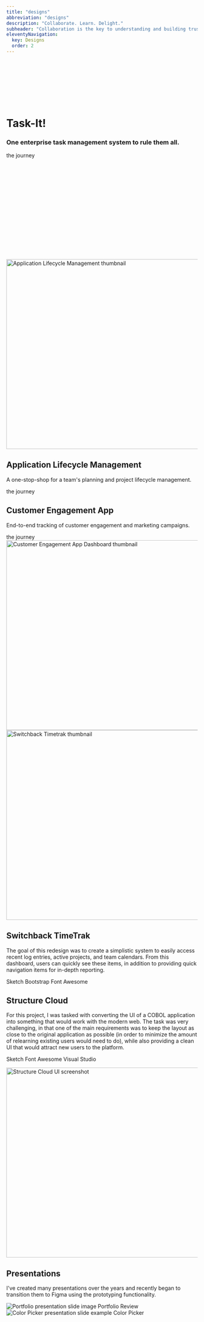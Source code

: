 ```yaml
---
title: "designs"
abbreviation: "designs"
description: "Collaborate. Learn. Delight."
subheader: "Collaboration is the key to understanding and building trust. Intuition guides my initial direction and decisions, which are backed up by learnings from research and testing. Every decision that is made is done with the goal to delight users as they go about completing their tasks."
eleventyNavigation:
  key: Designs
  order: 2
---
```


<!-- Task-It! -->
<div class="container mx-auto mx-md-auto py-3 px-0 px-md-5">
  <div class="row mx-0 text-align-center card-cover" style="background-image: url({{ '/img/task-it_product.png' | url }});">
    <div class="col p-md-0 p-lg-5 background-overlay" style="height: 500px;">
      <div style="position: relative; top: 25%;">
        <h1 class="display-3 fw-bold text-white">Task-It!</h1>
        <h3 class="mb-3 text-white">One enterprise task management system to rule them all.</h3>
        <div class="d-flex justify-content-center lead">
          <sl-button href="/designs/task-it" variant="primary" pill>the journey</sl-button>
        </div>
      </div>
    </div>
    <div class="product-device d-none d-md-block"></div>
    <div class="product-device product-device-2 d-none d-md-block"></div>
  </div>
</div>
<!-- Application Lifecycle Management -->
<div class="container py-3 px-0 px-md-5">
  <div class="row mx-0 px-0 px-md-3 align-items-center">
    <div class="col-12 col-md-6">
      <img src="{{ '/img/OSIO-laptop-screen-1200.png' | url }}" class="d-block mx-lg-auto img-fluid" alt="Application Lifecycle Management thumbnail" width="700" height="500" loading="lazy">
    </div>
    <div class="col-12 col-md-6 text-align-center text-md-start">
      <h2>Application Lifecycle Management</h2>
      <p class="text-body-secondary">A one-stop-shop for a team's planning and project lifecycle management.</p>
      <sl-button href="/designs/alm" variant="neutral" pill>the journey</sl-button>
    </div>
  </div>
</div>

<!-- Customer Engagement Application -->
<div class="container py-3 px-0 px-md-5 text-bg-light">
  <div class="row mx-0 px-0 px-md-3 align-items-center">
    <div class="col-12 col-md-6 text-align-center text-md-start">
      <h2>Customer Engagement App</h2>
      <p >End-to-end tracking of customer engagement and marketing campaigns.</p>
      <sl-button href="/designs/customer-engagement" variant="neutral" pill>the journey</sl-button>
    </div>
    <div class="col-12 col-md-6 py-2 py-md-0">
      <img src="{{ '/img/CEA_Dashboard.png' | url }}" class="d-block mx-lg-auto img-fluid img-thumbnail" alt="Customer Engagement App Dashboard thumbnail" width="700" height="500" loading="lazy">
    </div>
  </div>
</div>

<!-- Switchback TimeTrak -->
<div class="container py-3 px-0 px-md-5">
  <div class="row mx-0 px-0 px-md-3 align-items-center">
    <div class="col-12 col-md-6">
      <img src="{{ '/img/Timetrak.png' | url }}" class="d-block mx-lg-auto img-fluid img-thumbnail" alt="Switchback Timetrak thumbnail" width="700" height="500" loading="lazy">
    </div>
    <div class="col-12 col-md-6 text-align-center text-md-start">
      <h2>Switchback TimeTrak</h2>
      <p>The goal of this redesign was to create a simplistic system to easily access recent log entries, active projects, and team calendars. From this dashboard, users can quickly see these items, in addition to providing quick navigation items for in-depth reporting.</p>
      <p class="card-text">
        <sl-tag size="small">Sketch</sl-tag> <sl-tag size="small">Bootstrap</sl-tag> <sl-tag size="small">Font Awesome</sl-tag>
      </p>
    </div>
  </div>
</div>

<!-- Structure Cloud -->
<div class="container py-3 px-0 px-md-5">
  <div class="row mx-0 px-0 px-md-3 align-items-center">
    <div class="col-12 col-md-6 text-align-center text-md-start">
      <h2>Structure Cloud</h2>
      <p>For this project, I was tasked with converting the UI of a COBOL application into something that would work with the modern web. The task was very challenging, in that one of the main requirements was to keep the layout as close to the original application as possible (in order to minimize the amount of relearning existing users would need to do), while also providing a clean UI that would attract new users to the platform.</p>
      <p class="card-text pb-2 pb-md-0">
        <sl-tag size="small">Sketch</sl-tag> <sl-tag size="small">Font Awesome</sl-tag> <sl-tag size="small">Visual Studio</sl-tag>
      </p>
    </div>
    <div class="col-12 col-md-6">
      <img src="{{ '/img/SC_demo.png' | url }}" class="d-block mx-lg-auto img-fluid img-thumbnail" alt="Structure Cloud UI screenshot" width="700" height="500" loading="lazy">
    </div>
  </div>
</div>
<!-- Presentations -->
<div class="container py-3 px-0 px-md-5">
  <div class="row mx-0 px-0 px-md-3 align-items-center">
    <div class="col-md-12 text-align-center text-align-left-medium">
      <h2>Presentations</h2>
      <p>I've created many presentations over the years and recently began to transition them to Figma using the prototyping functionality.
      </p>
    </div>
  </div>
  <div class="row justify-content-center mx-0 py-4 py-md-3">
    <div class="col-12 col-md-6 col-lg-4 mx-0 px-md-3 my-2 my-md-0">
      <sl-card class="card-image">
        <img
          slot="image"
          src="{{ '/img/portfolio/Slide0.png' | url }}"
          alt="Portfolio presentation slide image"
        />
        <sl-button href="/presentations/portfolio/" variant="neutral" size="large" outline class="card-button">Portfolio Review</sl-button>
      </sl-card>
    </div>
    <div class="col-12 col-md-6 col-lg-4 mx-0 px-md-3 my-2 my-md-0">
      <sl-card class="card-image">
        <img
          slot="image"
          src="{{ '/img/colorPicker/slide0.png' | url }}"
          alt="Color Picker presentation slide example"
        />
        <sl-button href="/presentations/color-picker/" variant="neutral" size="large" outline class="card-button">Color Picker</sl-button>
      </sl-card>
      <style>
        .card-image {
          max-width: 300px;
        }
      </style>
    </div>
  </div>
</div>

